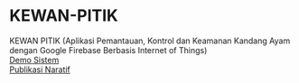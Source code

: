 # KEWAN-PITIK
KEWAN PITIK (Aplikasi Pemantauan, Kontrol dan Keamanan Kandang Ayam dengan Google Firebase Berbasis Internet of Things)
<br>
<a href="https://s.id/VideoKewanPitik">Demo Sistem</a>
<br>
<a href="https://www.linkedin.com/in/muhammad-ikhwan-fathulloh-4a9835165/">Publikasi Naratif</a>

